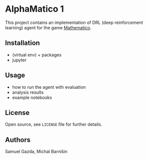# AlphaMatico 1


This project contains an implementation of DRL (deep reinforcement learning) agent for the game [Mathematico](https://github.com/balgot/mathematico).


## Installation

* (virtual env) + packages
* jupyter


## Usage

* how to run the agent with evaluation
* analysis results
* example notebooks


## License

Open source, see `LICENSE` file for further details.



## Authors

Samuel Gazda, Michal Barnišin
